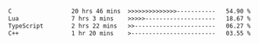 <!--START_SECTION:waka-->

```txt
C                 20 hrs 46 mins  >>>>>>>>>>>>>>-----------   54.90 %
Lua               7 hrs 3 mins    >>>>>--------------------   18.67 %
TypeScript        2 hrs 22 mins   >>-----------------------   06.27 %
C++               1 hr 20 mins    >------------------------   03.55 %
```

<!--END_SECTION:waka-->
